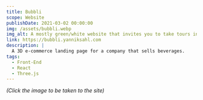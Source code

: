 ```yaml
---
title: Bubbli
scope: Website
publishDate: 2021-03-02 00:00:00
img: /assets/bubbli.webp
img_alt: A mostly green/white website that invites you to take tours into nature
link: https://bubbli.yanniksahl.com
description: |
  A 3D e-commerce landing page for a company that sells beverages.
tags:
  - Front-End
  - React
  - Three.js
---
```


_(Click the image to be taken to the site)_
